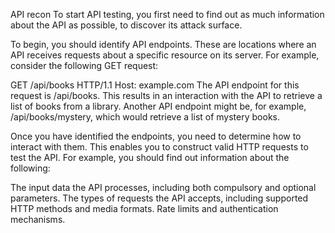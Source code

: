 API recon
To start API testing, you first need to find out as much information about the API as possible, to discover its attack surface.

To begin, you should identify API endpoints. These are locations where an API receives requests about a specific resource on its server. For example, consider the following GET request:

GET /api/books HTTP/1.1
Host: example.com
The API endpoint for this request is /api/books. This results in an interaction with the API to retrieve a list of books from a library. Another API endpoint might be, for example, /api/books/mystery, which would retrieve a list of mystery books.

Once you have identified the endpoints, you need to determine how to interact with them. This enables you to construct valid HTTP requests to test the API. For example, you should find out information about the following:

The input data the API processes, including both compulsory and optional parameters.
The types of requests the API accepts, including supported HTTP methods and media formats.
Rate limits and authentication mechanisms.
